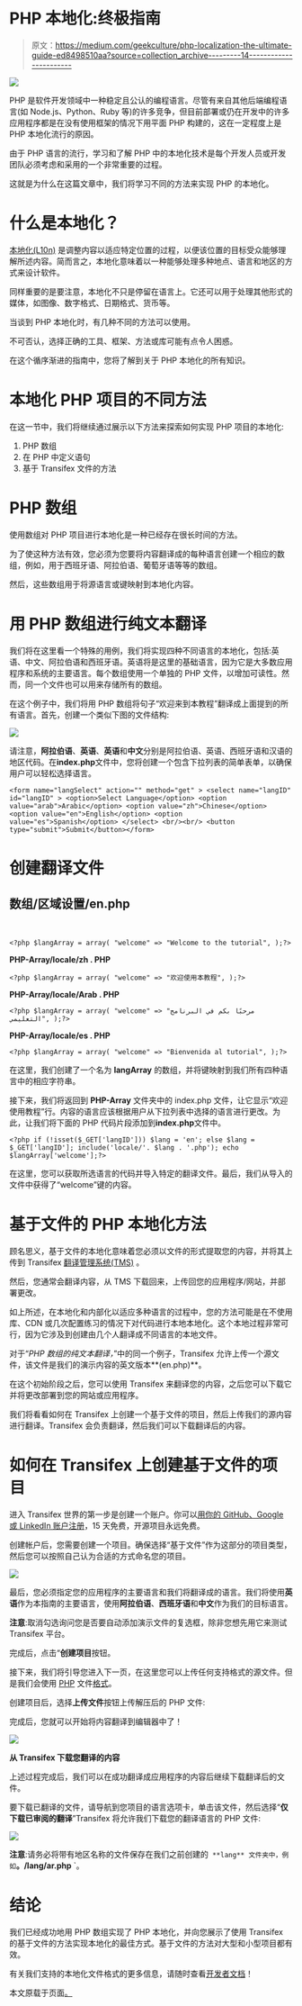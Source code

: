 # PHP 本地化:终极指南

> 原文：<https://medium.com/geekculture/php-localization-the-ultimate-guide-ed8498510aa?source=collection_archive---------14----------------------->

![](img/617ce35d617fce4f969411014ab4f636.png)

PHP 是软件开发领域中一种稳定且公认的编程语言。尽管有来自其他后端编程语言(如 Node.js、Python、Ruby 等)的许多竞争，但目前部署或仍在开发中的许多应用程序都是在没有使用框架的情况下用平面 PHP 构建的，这在一定程度上是 PHP 本地化流行的原因。

由于 PHP 语言的流行，学习和了解 PHP 中的本地化技术是每个开发人员或开发团队必须考虑和采用的一个非常重要的过程。

这就是为什么在这篇文章中，我们将学习不同的方法来实现 PHP 的本地化。

# 什么是本地化？

[本地化(L10n)](https://www.transifex.com/blog/2021/what-is-localization/) 是调整内容以适应特定位置的过程，以便该位置的目标受众能够理解所述内容。简而言之，本地化意味着以一种能够处理多种地点、语言和地区的方式来设计软件。

同样重要的是要注意，本地化不只是停留在语言上。它还可以用于处理其他形式的媒体，如图像、数字格式、日期格式、货币等。

当谈到 PHP 本地化时，有几种不同的方法可以使用。

不可否认，选择正确的工具、框架、方法或库可能有点令人困惑。

在这个循序渐进的指南中，您将了解到关于 PHP 本地化的所有知识。

# 本地化 PHP 项目的不同方法

在这一节中，我们将继续通过展示以下方法来探索如何实现 PHP 项目的本地化:

1.  PHP 数组
2.  在 PHP 中定义语句
3.  基于 Transifex 文件的方法

# PHP 数组

使用数组对 PHP 项目进行本地化是一种已经存在很长时间的方法。

为了使这种方法有效，您必须为您要将内容翻译成的每种语言创建一个相应的数组，例如，用于西班牙语、阿拉伯语、葡萄牙语等等的数组。

然后，这些数组用于将源语言或键映射到本地化内容。

# 用 PHP 数组进行纯文本翻译

我们将在这里看一个特殊的用例，我们将实现四种不同语言的本地化，包括:英语、中文、阿拉伯语和西班牙语。英语将是这里的基础语言，因为它是大多数应用程序和系统的主要语言。每个数组使用一个单独的 PHP 文件，以增加可读性。然而，同一个文件也可以用来存储所有的数组。

在这个例子中，我们将用 PHP 数组将句子“欢迎来到本教程”翻译成上面提到的所有语言。首先，创建一个类似下图的文件结构:

![](img/131085d1cbcf64f94a104e50d60faa5d.png)

请注意，**阿拉伯语**、**英语**、**英语**和**中文**分别是阿拉伯语、英语、西班牙语和汉语的地区代码。在**index.php**文件中，您将创建一个包含下拉列表的简单表单，以确保用户可以轻松选择语言。

```
<form name="langSelect" action="" method="get" > <select name="langID" id="langID" > <option>Select Language</option> <option value="arab">Arabic</option> <option value="zh">Chinese</option> <option value="en">English</option> <option value="es">Spanish</option> </select> <br/><br/> <button type="submit">Submit</button></form>
```

# 创建翻译文件

## 数组/区域设置/en.php

​​

```
<?php $langArray = array( "welcome" => "Welcome to the tutorial", );?>
```

**PHP-Array/locale/zh . PHP**

```
<?php $langArray = array( "welcome" => "欢迎使用本教程", );?>
```

**PHP-Array/locale/Arab . PHP**

```
<?php $langArray = array( "welcome" => "مرحبًا بكم في البرنامج التعليمي", );?>
```

**PHP-Array/locale/es . PHP**

```
<?php $langArray = array( "welcome" => "Bienvenida al tutorial", );?>
```

在这里，我们创建了一个名为 **langArray** 的数组，并将键映射到我们所有四种语言中的相应字符串。

接下来，我们将返回到 **PHP-Array** 文件夹中的 index.php 文件，让它显示“欢迎使用教程”行。内容的语言应该根据用户从下拉列表中选择的语言进行更改。为此，让我们将下面的 PHP 代码片段添加到**index.php**文件中。

```
<?php if (!isset($_GET['langID'])) $lang = 'en'; else $lang = $_GET['langID']; include('locale/'. $lang . '.php'); echo $langArray['welcome'];?>
```

在这里，您可以获取所选语言的代码并导入特定的翻译文件。最后，我们从导入的文件中获得了“welcome”键的内容。

# 基于文件的 PHP 本地化方法

顾名思义，基于文件的本地化意味着您必须以文件的形式提取您的内容，并将其上传到 Transifex [翻译管理系统(TMS)](https://www.transifex.com/blog/2021/what-is-a-translation-management-system/) 。

然后，您通常会翻译内容，从 TMS 下载回来，上传回您的应用程序/网站，并部署更改。

如上所述，在本地化和内部化以适应多种语言的过程中，您的方法可能是在不使用库、CDN 或几次配置练习的情况下对代码进行本地本地化。这个本地过程非常可行，因为它涉及到创建由几个人翻译成不同语言的本地文件。

对于“*PHP 数组的纯文本翻译，*”中的同一个例子，Transifex 允许上传一个源文件，该文件是我们的演示内容的英文版本**(en.php)**。

在这个初始阶段之后，您可以使用 Transifex 来翻译您的内容，之后您可以下载它并将更改部署到您的网站或应用程序。

我们将看看如何在 Transifex 上创建一个基于文件的项目，然后上传我们的源内容进行翻译。Transifex 会负责翻译，然后我们可以下载翻译后的内容。

# 如何在 Transifex 上创建基于文件的项目

进入 Transifex 世界的第一步是创建一个账户。你可以[用你的 GitHub、Google 或 LinkedIn 账户注册](https://www.transifex.com/signup/)，15 天免费，开源项目永远免费。

创建帐户后，您需要创建一个项目。确保选择“基于文件”作为这部分的项目类型，然后您可以按照自己认为合适的方式命名您的项目。

![](img/51b3cb02fa80e4d8916beca82a9443e7.png)

最后，您必须指定您的应用程序的主要语言和我们将翻译成的语言。我们将使用**英语**作为本指南的主要语言，使用**阿拉伯语**、**西班牙语**和**中文**作为我们的目标语言。

**注意**:取消勾选询问您是否要自动添加演示文件的复选框，除非您想先用它来测试 Transifex 平台。

完成后，点击“**创建项目**按钮。

接下来，我们将引导您进入下一页，在这里您可以上传任何支持格式的源文件。但是我们会使用 [PHP](https://developers.transifex.com/docs/cakephp-file-based) 文件[格式](https://docs.transifex.com/formats/json)。

创建项目后，选择**上传文件**按钮上传解压后的 PHP 文件:

完成后，您就可以开始将内容翻译到编辑器中了！

![](img/dae7bb97eb2ee0fe864502d394d8b739.png)

**从 Transifex 下载您翻译的内容**

上述过程完成后，我们可以在成功翻译成应用程序的内容后继续下载翻译后的文件。

要下载已翻译的文件，请导航到您项目的语言选项卡，单击该文件，然后选择“**仅下载已审阅的翻译**”Transifex 将允许我们下载您的翻译语言的 PHP 文件:

![](img/f4c73e7619396796cd6ca07af00135cc.png)

**注意**:请务必将带有地区名称的文件保存在我们之前创建的` **lang** 文件夹中，例如`**。/lang/ar.php** `。

# 结论

我们已经成功地用 PHP 数组实现了 PHP 本地化，并向您展示了使用 Transifex 的基于文件的方法实现本地化的最佳方式。基于文件的方法对大型和小型项目都有效。

有关我们支持的本地化文件格式的更多信息，请随时查看[开发者文档](https://docs.transifex.com/formats/introduction)！

本文原载于页面[。](https://www.transifex.com/blog/2022/php-localization/)